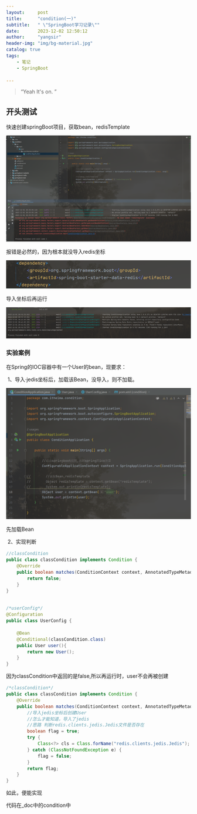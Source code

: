 ```yaml
---
layout:     post
title:      "condition(一)"
subtitle:   " \"SpringBoot学习记录\""
date:       2023-12-02 12:50:12
author:     "yangsir"
header-img: "img/bg-material.jpg"
catalog: true
tags:
    - 笔记
    - SpringBoot

---
```


> “Yeah It's on. ”


<p id = "build"></p>

## 开头测试

快速创建springBoot项目，获取bean，redisTemplate

![image-20231201203504440](\img\springBoot\image-20231201203504440.png)

报错是必然的，因为根本就没导入redis坐标

![image-20231201204204905](\img\springBoot\image-20231201204204905.png)

导入坐标后再运行

![image-20231201204235027](\img\springBoot\image-20231201204235027.png)

### 实验案例

在Spring的IOC容器中有一个User的bean，现要求：

​		1、导入·jedis坐标后，加载该Bean，没导入，则不加载。

![image-20231202105442440](\img\springBoot\image-20231202105442440.png)

先加载Bean

​		2、实现判断

```java
//classCondition
public class classCondition implements Condition {
    @Override
    public boolean matches(ConditionContext context, AnnotatedTypeMetadata metadata) {
        return false;
    }
}
```

```java

/*userConfig*/
@Configuration
public class UserConfig {

    @Bean
    @Conditional(classCondition.class)
    public User user(){
        return new User();
    }
}
```

因为classCondition中返回的是false,所以再运行时，user不会再被创建



```java
/*classCondition*/
public class classCondition implements Condition {
    @Override
    public boolean matches(ConditionContext context, AnnotatedTypeMetadata metadata) {
        //导入jedis坐标后创建User
        //怎么才能知道，导入了jedis
        //思路 判断redis.clients.jedis.Jedis文件是否存在
        boolean flag = true;
        try {
            Class<?> cls = Class.forName("redis.clients.jedis.Jedis");
        } catch (ClassNotFoundException e) {
            flag = false;
        }
        return flag;
    }
}
```

如此，便能实现

代码在_doc中的condition中
